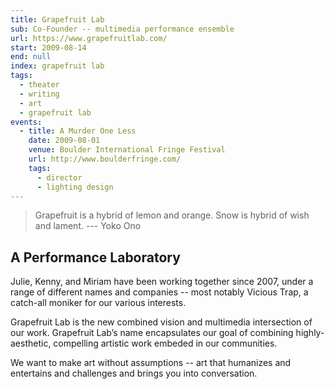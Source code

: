 ```yaml
---
title: Grapefruit Lab
sub: Co-Founder -- multimedia performance ensemble
url: https://www.grapefruitlab.com/
start: 2009-08-14
end: null
index: grapefruit lab
tags:
  - theater
  - writing
  - art
  - grapefruit lab
events:
  - title: A Murder One Less
    date: 2009-08-01
    venue: Boulder International Fringe Festival
    url: http://www.boulderfringe.com/
    tags:
      - director
      - lighting design
---
```


> Grapefruit is a hybrid of lemon and orange.
> Snow is hybrid of wish and lament.
  --- Yoko Ono

## A Performance Laboratory

Julie, Kenny, and Miriam have been working together since 2007,
under a range of different names and companies --
most notably Vicious Trap,
a catch-all moniker for our various interests.

Grapefruit Lab is the new combined vision
and multimedia intersection of our work.
Grapefruit Lab’s name
encapsulates our goal of combining highly-aesthetic,
compelling artistic work embeded in our communities.

We want to make art without assumptions --
art that humanizes
and entertains
and challenges
and brings you into conversation.
